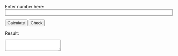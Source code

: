 <html>
<head>
    <style>
        <!-- Style for buttons -->
        .button {
            background-color: #3090C7; <!-- light blue -->
            color: white;
            padding: 15px 32px;
            text-align: center;
            text-decoration: none;
            display: inline-block;
            font-size: 16px;
            margin: 4px 2px;
            cursor: pointer;
        }
    </style>
</head>

<body>
Enter number here:
<br>
<input type="text" name="text" id="key" size="65" />
<br>

<button class ="button" id="Calculate">Calculate</button>  <!-- buttons -->
<button  class ="button" id="Check">Check</button>
<br>

Result: <br>
<textarea id="result">  
</textarea> <!-- textarea for result -->

